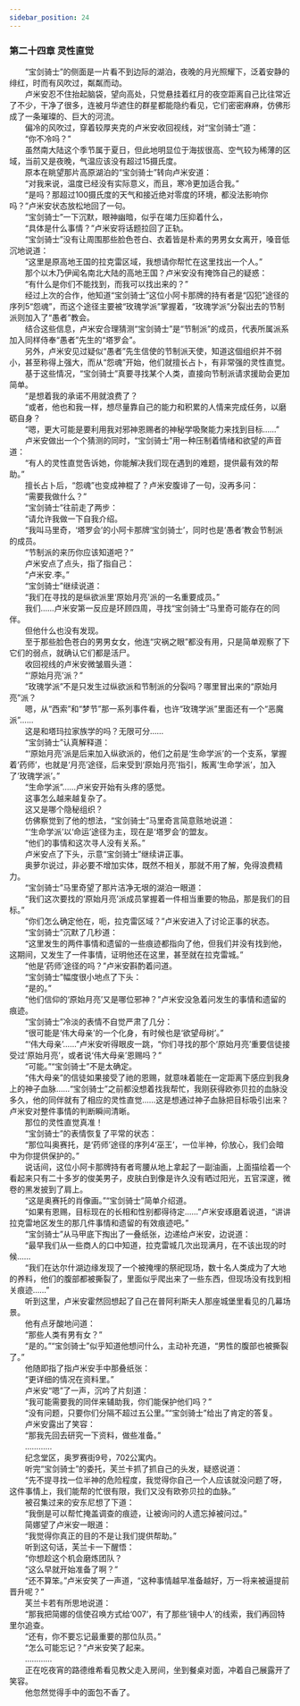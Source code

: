 ```yaml
---
sidebar_position: 24
---
```

### 第二十四章 灵性直觉  


　　“宝剑骑士”的侧面是一片看不到边际的湖泊，夜晚的月光照耀下，泛着安静的绯红，时而有风吹过，粼粼而动。  
　　卢米安忍不住抬起脑袋，望向高处，只觉悬挂着红月的夜空距离自己比往常近了不少，干净了很多，连被月华遮住的群星都能隐约看见，它们密密麻麻，仿佛形成了一条璀璨的、巨大的河流。  
　　偏冷的风吹过，穿着较厚夹克的卢米安收回视线，对“宝剑骑士”道：  
　　“你不冷吗？”  
　　虽然南大陆这个季节属于夏日，但此地明显位于海拔很高、空气较为稀薄的区域，当前又是夜晚，气温应该没有超过15摄氏度。  
　　原本在眺望那片高原湖泊的“宝剑骑士”转向卢米安道：  
　　“对我来说，温度已经没有实际意义，而且，寒冷更加适合我。”  
　　“是吗？那超过100摄氏度的天气和接近绝对零度的环境，都没法影响你吗？”卢米安状态放松地回了一句。  
　　“宝剑骑士”一下沉默，眼神幽暗，似乎在竭力压抑着什么，  
　　“具体是什么事情？”卢米安将话题拉回了正轨。  
　　“宝剑骑士”没有让周围那些脸色苍白、衣着皆是朴素的男男女女离开，嗓音低沉地说道：  
　　“这里是原高地王国的拉克雷区域，我想请你帮忙在这里找出一个人。”  
　　那个以木乃伊闻名南北大陆的高地王国？卢米安没有掩饰自己的疑惑：  
　　“有什么是你们不能找到，而我可以找出来的？”  
　　经过上次的合作，他知道“宝剑骑士”这位小阿卡那牌的持有者是“囚犯”途径的序列5“怨魂”，而这个途径主要被“玫瑰学派”掌握着，“玫瑰学派”分裂出去的节制派则加入了“愚者”教会。  
　　结合这些信息，卢米安合理猜测“宝剑骑士”是“节制派”的成员，代表所属派系加入同样侍奉“愚者”先生的“塔罗会”。  
　　另外，卢米安见过疑似“愚者”先生信使的节制派天使，知道这個组织并不弱小，甚至称得上强大，而从“怨魂”开始，他们就擅长占卜，有非常强的灵性直觉。  
　　基于这些情况，“宝剑骑士”真要寻找某个人类，直接向节制派请求援助会更加简单。  
　　“是想着我的承诺不用就浪费了？  
　　“或者，他也和我一样，想尽量靠自己的能力和积累的人情来完成任务，以磨砺自身？  
　　“嗯，更大可能是要利用我对邪神恩赐者的神秘学吸聚能力来找到目标……”  
　　卢米安做出一个个猜测的同时，“宝剑骑士”用一种压制着情绪和欲望的声音道：  
　　“有人的灵性直觉告诉她，你能解决我们现在遇到的难题，提供最有效的帮助。”  
　　擅长占卜后，“怨魂”也变成神棍了？卢米安腹诽了一句，没再多问：  
　　“需要我做什么？”  
　　“宝剑骑士”往前走了两步：  
　　“请允许我做一下自我介绍。  
　　“我叫马里奇，‘塔罗会’的小阿卡那牌‘宝剑骑士’，同时也是‘愚者’教会节制派的成员。  
　　“节制派的来历你应该知道吧？”  
　　卢米安点了点头，指了指自己：  
　　“卢米安.李。”  
　　“宝剑骑士”继续说道：  
　　“我们在寻找的是纵欲派里‘原始月亮’派的一名重要成员。”  
　　我们……卢米安第一反应是环顾四周，寻找“宝剑骑士”马里奇可能存在的同伴。  
　　但他什么也没有发现。  
　　至于那些脸色苍白的男男女女，他连“灾祸之眼”都没有用，只是简单观察了下它们的弱点，就确认它们都是活尸。  
　　收回视线的卢米安微皱眉头道：  
　　“‘原始月亮’派？”  
　　“玫瑰学派”不是只发生过纵欲派和节制派的分裂吗？哪里冒出来的“原始月亮”派？  
　　嗯，从“西索”和“梦节”那一系列事件看，也许“玫瑰学派”里面还有一个“恶魔派”……  
　　这是和塔玛拉家族学的吗？无限可分……  
　　“宝剑骑士”认真解释道：  
　　“‘原始月亮’派是后来加入纵欲派的，他们之前是‘生命学派’的一个支系，掌握着‘药师’，也就是‘月亮’途径，后来受到‘原始月亮’指引，叛离‘生命学派’，加入了‘玫瑰学派’。”  
　　“生命学派”……卢米安开始有头疼的感觉。  
　　这事怎么越来越复杂了。  
　　这又是哪个隐秘组织？  
　　仿佛察觉到了他的想法，“宝剑骑士”马里奇言简意赅地说道：  
　　“‘生命学派’以‘命运’途径为主，现在是‘塔罗会’的盟友。  
　　“他们的事情和这次寻人没有关系。”  
　　卢米安点了下头，示意“宝剑骑士”继续讲正事。  
　　奥萝尔说过，非必要不增加实体，既然不相关，那就不用了解，免得浪费精力。  
　　“宝剑骑士”马里奇望了那片洁净无垠的湖泊一眼道：  
　　“我们这次要找的‘原始月亮’派成员掌握着一件相当重要的物品，那是我们的目标。”  
　　“你们怎么确定他在，呃，拉克雷区域？”卢米安进入了讨论正事的状态。  
　　“宝剑骑士”沉默了几秒道：  
　　“这里发生的两件事情和遗留的一些痕迹都指向了他，但我们并没有找到他，这期间，又发生了一件事情，证明他还在这里，甚至就在拉克雷城。”  
　　“他是‘药师’途径的吗？”卢米安斟酌着问道。  
　　“宝剑骑士”幅度很小地点了下头：  
　　“是的。”  
　　“他们信仰的‘原始月亮’又是哪位邪神？”卢米安没急着问发生的事情和遗留的痕迹。  
　　“宝剑骑士”冷淡的表情不自觉严肃了几分：  
　　“很可能是‘伟大母亲’的一个化身，有时候也是‘欲望母树’。”  
　　“‘伟大母亲’……”卢米安听得眼皮一跳，“你们寻找的那个‘原始月亮’重要信徒接受过‘原始月亮’，或者说‘伟大母亲’恩赐吗？”  
　　“可能。”“宝剑骑士”不是太确定。  
　　“伟大母亲”的信徒如果接受了祂的恩赐，就意味着能在一定距离下感应到我身上的神子血脉……“宝剑骑士”之前都没想着找我帮忙，我刚获得欧弥贝拉的血脉没多久，他的同伴就有了相应的灵性直觉……这是想通过神子血脉把目标吸引出来？卢米安对整件事情的判断瞬间清晰。  
　　那位的灵性直觉真准！  
　　“宝剑骑士”的表情恢复了平常的状态：  
　　“那位叫奥赛托，是‘药师’途径的序列4‘巫王’，一位半神，伱放心，我们会暗中为你提供保护的。”  
　　说话间，这位小阿卡那牌持有者弯腰从地上拿起了一副油画，上面描绘着一个看起来只有二十多岁的俊美男子，皮肤白到像是许久没有晒过阳光，五官深邃，微卷的黑发披到了肩上。  
　　“这是奥赛托的肖像画。”“宝剑骑士”简单介绍道。  
　　“如果有恩赐，目标现在的长相和性别都得待定……”卢米安琢磨着说道，“讲讲拉克雷地区发生的那几件事情和遗留的有效痕迹吧。”  
　　“宝剑骑士”从马甲底下掏出了一叠纸张，边递给卢米安，边说道：  
　　“最早我们从一些商人的口中知道，拉克雷城几次出现满月，在不该出现的时候……  
　　“我们在达尔什湖边缘发现了一个被掩埋的祭祀现场，数十名人类成为了大地的养料，他们的腹部都被撕裂了，里面似乎爬出来了一些东西，但现场没有找到相关痕迹……”  
　　听到这里，卢米安霍然回想起了自己在普阿利斯夫人那座城堡里看见的几幕场景。  
　　他有点牙酸地问道：  
　　“那些人类有男有女？”  
　　“是的。”“宝剑骑士”似乎知道他想问什么，主动补充道，“男性的腹部也被撕裂了。”  
　　他随即指了指卢米安手中那叠纸张：  
　　“更详细的情况在资料里。”  
　　卢米安“嗯”了一声，沉吟了片刻道：  
　　“我可能需要我的同伴来辅助我，你们能保护他们吗？”  
　　“没有问题，只要你们分隔不超过五公里。”“宝剑骑士”给出了肯定的答复。  
　　卢米安露出了笑容：  
　　“那我先回去研究一下资料，做些准备。”  
　　…………  
　　纪念堂区，奥罗赛街9号，702公寓内。  
　　听完“宝剑骑士”的委托，芙兰卡抓了抓自己的头发，疑惑说道：  
　　“先不提寻找一位半神的危险程度，我觉得你自己一个人应该就没问题了呀，这件事情上，我们能帮的忙很有限，我们又没有欧弥贝拉的血脉。”  
　　被召集过来的安东尼想了下道：  
　　“我倒是可以帮忙掩盖调查的痕迹，让被询问的人遗忘掉被问过。”  
　　简娜望了卢米安一眼道：  
　　“我觉得你真正的目的不是让我们提供帮助。”  
　　听到这句话，芙兰卡一下醒悟：  
　　“你想趁这个机会磨炼团队？  
　　“这么早就开始准备了啊？”  
　　“还不算笨。”卢米安笑了一声道，“这种事情越早准备越好，万一将来被逼提前晋升呢？”  
　　芙兰卡若有所思地说道：  
　　“那我把简娜的信使召唤方式给‘007’，有了那些‘镜中人’的线索，我们再回特里尔追查。  
　　“还有，你不要忘记最重要的那位队员。”  
　　“怎么可能忘记？”卢米安笑了起来。  
　　…………  
　　正在吃夜宵的路德维希看见教父走入房间，坐到餐桌对面，冲着自己展露开了笑容。  
　　他忽然觉得手中的面包不香了。  
